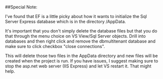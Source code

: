 


##Special Note:

I've found that EF is a little picky about how it wants to initialize
the Sql Server Express database which is in the directory /AppData.

It's important that you don't simply delete the database files but that you do that
through the menu choice on VS View/Sql Server objects.  Drill into databases
and then right click and remove the dbmultitenant database and make sure to click
checkbox "close connections".

This will delete those two files in the AppData directory and new files will be created
when the project is run. If you have issues, I suggest making sure to stop the asp.net 
web server (IIS Express) and let VS restart it. That might help.

